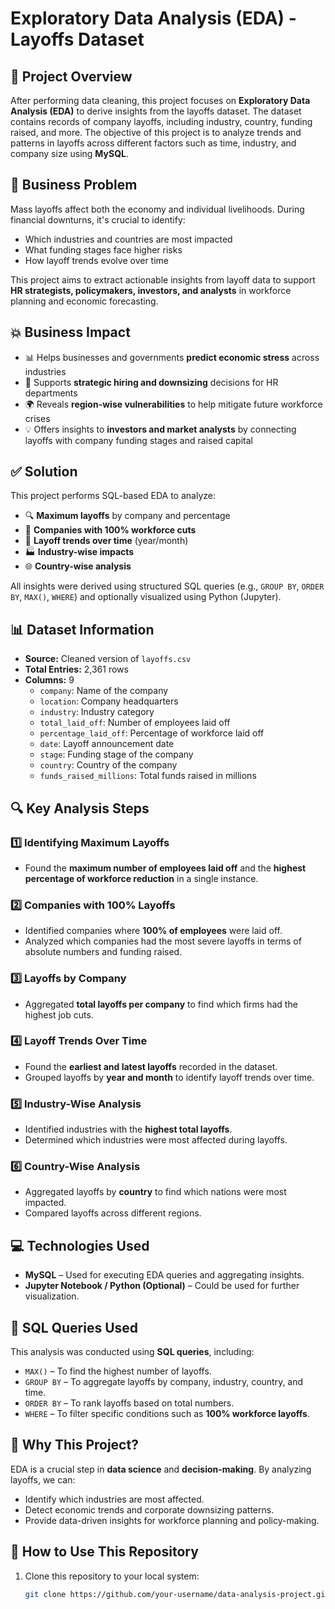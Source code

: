 # Exploratory Data Analysis (EDA) - Layoffs Dataset

## 📌 Project Overview
After performing data cleaning, this project focuses on **Exploratory Data Analysis (EDA)** to derive insights from the layoffs dataset. The dataset contains records of company layoffs, including industry, country, funding raised, and more. The objective of this project is to analyze trends and patterns in layoffs across different factors such as time, industry, and company size using **MySQL**.

## 🧠 Business Problem  
Mass layoffs affect both the economy and individual livelihoods. During financial downturns, it's crucial to identify:  
- Which industries and countries are most impacted  
- What funding stages face higher risks  
- How layoff trends evolve over time  

This project aims to extract actionable insights from layoff data to support **HR strategists, policymakers, investors, and analysts** in workforce planning and economic forecasting.

## 💥 Business Impact  
- 📊 Helps businesses and governments **predict economic stress** across industries  
- 💼 Supports **strategic hiring and downsizing** decisions for HR departments  
- 🌍 Reveals **region-wise vulnerabilities** to help mitigate future workforce crises  
- 💡 Offers insights to **investors and market analysts** by connecting layoffs with company funding stages and raised capital

## ✅ Solution  
This project performs SQL-based EDA to analyze:
- 🔍 **Maximum layoffs** by company and percentage  
- 🏢 **Companies with 100% workforce cuts**  
- 📆 **Layoff trends over time** (year/month)  
- 🏭 **Industry-wise impacts**  
- 🌐 **Country-wise analysis**  

All insights were derived using structured SQL queries (e.g., `GROUP BY`, `ORDER BY`, `MAX()`, `WHERE`) and optionally visualized using Python (Jupyter).

## 📊 Dataset Information
- **Source:** Cleaned version of `layoffs.csv`
- **Total Entries:** 2,361 rows
- **Columns:** 9
  - `company`: Name of the company
  - `location`: Company headquarters
  - `industry`: Industry category
  - `total_laid_off`: Number of employees laid off
  - `percentage_laid_off`: Percentage of workforce laid off
  - `date`: Layoff announcement date
  - `stage`: Funding stage of the company
  - `country`: Country of the company
  - `funds_raised_millions`: Total funds raised in millions

## 🔍 Key Analysis Steps
### 1️⃣ Identifying Maximum Layoffs
- Found the **maximum number of employees laid off** and the **highest percentage of workforce reduction** in a single instance.

### 2️⃣ Companies with 100% Layoffs
- Identified companies where **100% of employees** were laid off.
- Analyzed which companies had the most severe layoffs in terms of absolute numbers and funding raised.

### 3️⃣ Layoffs by Company
- Aggregated **total layoffs per company** to find which firms had the highest job cuts.

### 4️⃣ Layoff Trends Over Time
- Found the **earliest and latest layoffs** recorded in the dataset.
- Grouped layoffs by **year and month** to identify layoff trends over time.

### 5️⃣ Industry-Wise Analysis
- Identified industries with the **highest total layoffs**.
- Determined which industries were most affected during layoffs.

### 6️⃣ Country-Wise Analysis
- Aggregated layoffs by **country** to find which nations were most impacted.
- Compared layoffs across different regions.

## 💻 Technologies Used
- **MySQL** – Used for executing EDA queries and aggregating insights.
- **Jupyter Notebook / Python (Optional)** – Could be used for further visualization.

## 📜 SQL Queries Used
This analysis was conducted using **SQL queries**, including:
- `MAX()` – To find the highest number of layoffs.
- `GROUP BY` – To aggregate layoffs by company, industry, country, and time.
- `ORDER BY` – To rank layoffs based on total numbers.
- `WHERE` – To filter specific conditions such as **100% workforce layoffs**.

## 📌 Why This Project?
EDA is a crucial step in **data science** and **decision-making**. By analyzing layoffs, we can:
- Identify which industries are most affected.
- Detect economic trends and corporate downsizing patterns.
- Provide data-driven insights for workforce planning and policy-making.

## 🚀 How to Use This Repository
1. Clone this repository to your local system:
   ```bash
   git clone https://github.com/your-username/data-analysis-project.git
